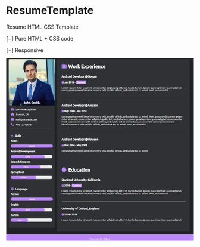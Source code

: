 # ResumeTemplate
Resume HTML CSS Template

[+] Pure HTML + CSS code

[+] Responsive

<img src="src/F.png"  align="center" />

